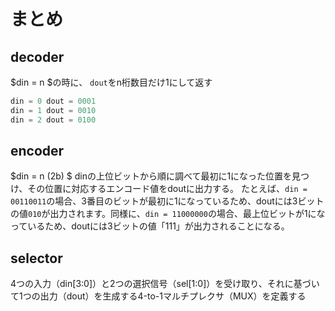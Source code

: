 # まとめ

## decoder

$din = n $の時に、 `dout`をn桁数目だけ1にして返す

~~~v
din = 0 dout = 0001
din = 1 dout = 0010
din = 2 dout = 0100
~~~

## encoder

$din = n (2b) $
dinの上位ビットから順に調べて最初に1になった位置を見つけ、その位置に対応するエンコード値をdoutに出力する。
たとえば、`din = 00110011`の場合、3番目のビットが最初に1になっているため、doutには3ビットの値`010`が出力されます。同様に、`din = 11000000`の場合、最上位ビットが1になっているため、doutには3ビットの値「111」が出力されることになる。

## selector 

4つの入力（din[3:0]）と2つの選択信号（sel[1:0]）を受け取り、それに基づいて1つの出力（dout）を生成する4-to-1マルチプレクサ（MUX）を定義する


